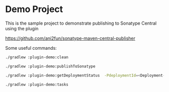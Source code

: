 # Demo Project

This is the sample project to demonstrate publishing to Sonatype Central using the plugin 

https://github.com/ani2fun/sonatype-maven-central-publisher


Some useful commands:

```bash
./gradlew :plugin-demo:clean
```

```bash
./gradlew :plugin-demo:publishToSonatype
```

```bash
./gradlew :plugin-demo:getDeploymentStatus  -PdeploymentId=<Deployment-ID>
```

```bash
./gradlew :plugin-demo:tasks
```
